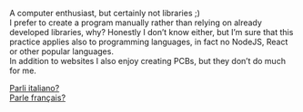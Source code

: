 A computer enthusiast, but certainly not libraries ;)<br>
I prefer to create a program manually rather than relying on already developed libraries, why? Honestly I don’t know either, but I’m sure that this practice applies also to programming languages,
in fact no NodeJS, React or other popular languages.<br>
In addition to websites I also enjoy creating PCBs, but they don’t do much for me.

[Parli italiano?](README.md)<br>
[Parle français?](README_fr.md)
